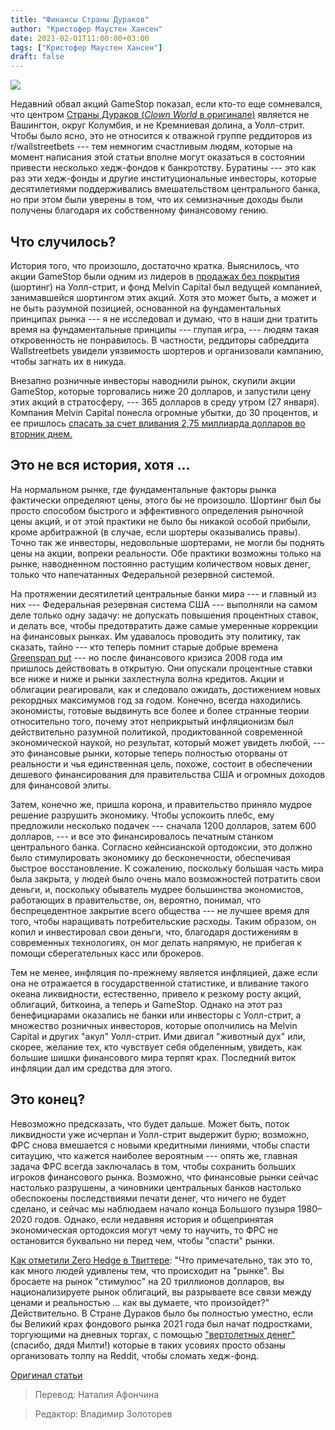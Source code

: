```yaml
---
title: "Финансы Страны Дураков"
author: "Кристофер Маустен Хансен"
date: 2021-02-01T11:00:00+03:00
tags: ["Кристофер Маустен Хансен"]
draft: false
---
```


![](https://cdn.mises.org/styles/list_teaser/s3/static-page/img/gamestop_clown_1.png?itok=sYuzYrB3)

Недавний обвал акций GameStop показал, если кто-то еще сомневался, что центром [Страны Дураков (*Clown World* в оригинале)](https://www.urbandictionary.com/define.php?term=Clown%20World) является не Вашингтон, округ Колумбия, и не Кремниевая долина, а Уолл-стрит. Чтобы было ясно, это не относится к отважной группе реддиторов из r/wallstreetbets --- тем немногим счастливым людям, которые на момент написания этой статьи вполне могут оказаться в состоянии привести несколько хедж-фондов к банкротству. Буратины --- это как раз эти хедж-фонды и другие институциональные инвесторы, которые десятилетиями поддерживались вмешательством центрального банка, но при этом были уверены в том, что их семизначные доходы были получены благодаря их собственному финансовому гению.

## Что случилось?

История того, что произошло, достаточно кратка. Выяснилось, что акции GameStop были одним из лидеров в [продажах без покрытия](https://ru.wikipedia.org/wiki/%D0%9F%D1%80%D0%BE%D0%B4%D0%B0%D0%B6%D0%B0_%D0%B1%D0%B5%D0%B7_%D0%BF%D0%BE%D0%BA%D1%80%D1%8B%D1%82%D0%B8%D1%8F) (шортинг) на Уолл-стрит, и фонд Melvin Capital был ведущей компанией, занимавшейся шортингом этих акций. Хотя это может быть, а может и не быть разумной позицией, основанной на фундаментальных принципах рынка --- я не исследовал и думаю, что в наши дни тратить время на фундаментальные принципы --- глупая игра, --- людям такая откровенность не понравилось. В частности, реддиторы сабреддита Wallstreetbets увидели уязвимость шортеров и организовали кампанию, чтобы загнать их в никуда.

Внезапно розничные инвесторы наводнили рынок, скупили акции GameStop, которые торговались ниже 20 долларов, и запустили цену этих акций в стратосферу, --- 365 долларов в среду утром (27 января). Компания Melvin Capital понесла огромные убытки, до 30 процентов, и ее пришлось [спасать за счет вливания 2,75 миллиарда долларов во вторник днем.](https://www.wsj.com/articles/citadel-point72-to-invest-2-75-billion-into-melvin-capital-management-11611604340)

## Это не вся история, хотя ...

На нормальном рынке, где фундаментальные факторы рынка фактически определяют цены, этого бы не произошло. Шортинг был бы просто способом быстрого и эффективного определения рыночной цены акций, и от этой практики не было бы никакой особой прибыли, кроме арбитражной (в случае, если шортеры оказывались правы). Точно так же инвесторы, недовольные шортерами, не могли бы поднять цены на акции, вопреки реальности. Обе практики возможны только на рынке, наводненном постоянно растущим количеством новых денег, только что напечатанных Федеральной резервной системой.

На протяжении десятилетий центральные банки мира --- и главный из них --- Федеральная резервная система США --- выполняли на самом деле только одну задачу: не допускать повышения процентных ставок, и делать все, чтобы предотвратить даже самые умеренные коррекции на финансовых рынках. Им удавалось проводить эту политику, так сказать, тайно --- кто теперь помнит старые добрые времена [Greenspan put](https://www.investopedia.com/terms/g/greenspanput.asp) --- но после финансового кризиса 2008 года им пришлось действовать в открытую. Они опускали процентные ставки все ниже и ниже и рынки захлестнула волна кредитов. Акции и облигации реагировали, как и следовало ожидать, достижением новых рекордных максимумов год за годом. Конечно, всегда находились экономисты, готовые выдвинуть все более и более странные теории относительно того, почему этот неприкрытый инфляционизм был действительно разумной политикой, продиктованной современной экономической наукой, но результат, который может увидеть любой, --- это финансовые рынки, которые теперь полностью оторваны от реальности и чья единственная цель, похоже, состоит в обеспечении дешевого финансирования для правительства США и огромных доходов для финансовой элиты.

Затем, конечно же, пришла корона, и правительство приняло мудрое решение разрушить экономику. Чтобы успокоить плебс, ему предложили несколько подачек --- сначала 1200 долларов, затем 600 долларов, --- и все это финансировалось печатным станком центрального банка. Согласно кейнсианской ортодоксии, это должно было стимулировать экономику до бесконечности, обеспечивая быстрое восстановление. К сожалению, поскольку большая часть мира была закрыта, у людей было очень мало возможностей потратить свои деньги, и, поскольку обыватель мудрее большинства экономистов, работающих в правительстве, он, вероятно, понимал, что беспрецедентное закрытие всего общества --- не лучшее время для того, чтобы наращивать потребительские расходы. Таким образом, он копил и инвестировал свои деньги, что, благодаря достижениям в современных технологиях, он мог делать напрямую, не прибегая к помощи сберегательных касс или брокеров.

Тем не менее, инфляция по-прежнему является инфляцией, даже если она не отражается в государственной статистике, и вливание такого океана ликвидности, естественно, привело к резкому росту акций, облигаций, биткоина, а теперь и GameStop. Однако на этот раз бенефициарами оказались не банки или инвесторы с Уолл-стрит, а множество розничных инвесторов, которые ополчились на Melvin Capital и других "акул" Уолл-стрит. Ими двигал "животный дух" или, скорее, желание тех, кто чувствует себя обделенным, увидеть, как большие шишки финансового мира терпят крах. Последний виток инфляции дал им средства для этого.

## Это конец?

Невозможно предсказать, что будет дальше. Может быть, поток ликвидности уже исчерпан и Уолл-стрит выдержит бурю; возможно, ФРС снова вмешается с новыми кредитными линиями, чтобы спасти ситауцию, что кажется наиболее вероятным --- опять же, главная задача ФРС всегда заключалась в том, чтобы сохранить больших игроков финансового рынка. Возможно, что финансовые рынки сейчас настолько разрушены, а чиновники центральных банков настолько обеспокоены последствиями печати денег, что ничего не будет сделано, и сейчас мы наблюдаем начало конца Большого пузыря 1980–2020 годов. Однако, если недавняя история и общепринятая экономическая ортодоксия могут чему то научить, то ФРС не остановится буквально ни перед чем, чтобы "спасти" рынки.


[Как отметили Zero Hedge в Твиттере](https://twitter.com/zerohedge/status/1353864049663078400): "Что примечательно, так это то, как много людей удивлены тем, что происходит на "рынке". Вы бросаете на рынок "стимулюс" на 20 триллионов долларов, вы национализируете рынок облигаций, вы разрываете все связи между ценами и реальностью ... как вы думаете, что произойдет?" Действительно. В Стране Дураков было бы полностью уместно, если бы Великий крах фондового рынка 2021 года был начат подростками, торгующими на дневных торгах, с помощью ["вертолетных денег"](https://ru.wikipedia.org/wiki/%D0%92%D0%B5%D1%80%D1%82%D0%BE%D0%BB%D1%91%D1%82%D0%BD%D1%8B%D0%B5_%D0%B4%D0%B5%D0%BD%D1%8C%D0%B3%D0%B8) (спасибо, дядя Милти!) которые в таких усовиях просто обзаны организовать толпу на Reddit, чтобы сломать хедж-фонд.

[Оригинал статьи](https://mises.org/power-market/clown-world-finance)

> Перевод: Наталия Афончина

>Редактор: Владимир Золоторев
